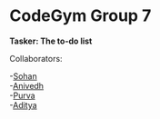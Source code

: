# CodeGym Group 7
**Tasker: The to-do list**   


Collaborators:  

-[Sohan](https://github.com/sohan-k)  
-[Anivedh](https://github.com/anivedh555)  
-[Purva](https://github.com/PurvaG1700)  
-[Aditya](https://github.com/Adityab-7)
